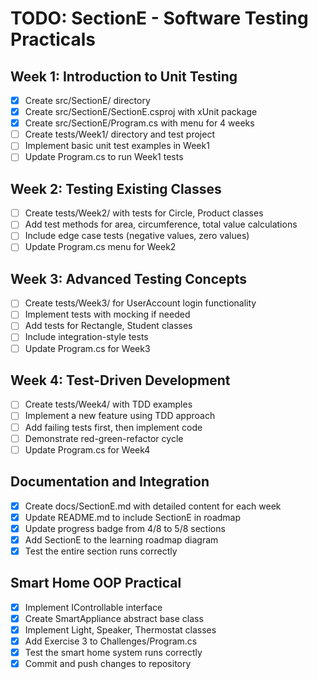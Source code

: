 # TODO: SectionE - Software Testing Practicals

## Week 1: Introduction to Unit Testing
- [x] Create src/SectionE/ directory
- [x] Create src/SectionE/SectionE.csproj with xUnit package
- [x] Create src/SectionE/Program.cs with menu for 4 weeks
- [ ] Create tests/Week1/ directory and test project
- [ ] Implement basic unit test examples in Week1
- [ ] Update Program.cs to run Week1 tests

## Week 2: Testing Existing Classes
- [ ] Create tests/Week2/ with tests for Circle, Product classes
- [ ] Add test methods for area, circumference, total value calculations
- [ ] Include edge case tests (negative values, zero values)
- [ ] Update Program.cs menu for Week2

## Week 3: Advanced Testing Concepts
- [ ] Create tests/Week3/ for UserAccount login functionality
- [ ] Implement tests with mocking if needed
- [ ] Add tests for Rectangle, Student classes
- [ ] Include integration-style tests
- [ ] Update Program.cs for Week3

## Week 4: Test-Driven Development
- [ ] Create tests/Week4/ with TDD examples
- [ ] Implement a new feature using TDD approach
- [ ] Add failing tests first, then implement code
- [ ] Demonstrate red-green-refactor cycle
- [ ] Update Program.cs for Week4

## Documentation and Integration
- [x] Create docs/SectionE.md with detailed content for each week
- [x] Update README.md to include SectionE in roadmap
- [x] Update progress badge from 4/8 to 5/8 sections
- [x] Add SectionE to the learning roadmap diagram
- [x] Test the entire section runs correctly

## Smart Home OOP Practical
- [x] Implement IControllable interface
- [x] Create SmartAppliance abstract base class
- [x] Implement Light, Speaker, Thermostat classes
- [x] Add Exercise 3 to Challenges/Program.cs
- [x] Test the smart home system runs correctly
- [x] Commit and push changes to repository
